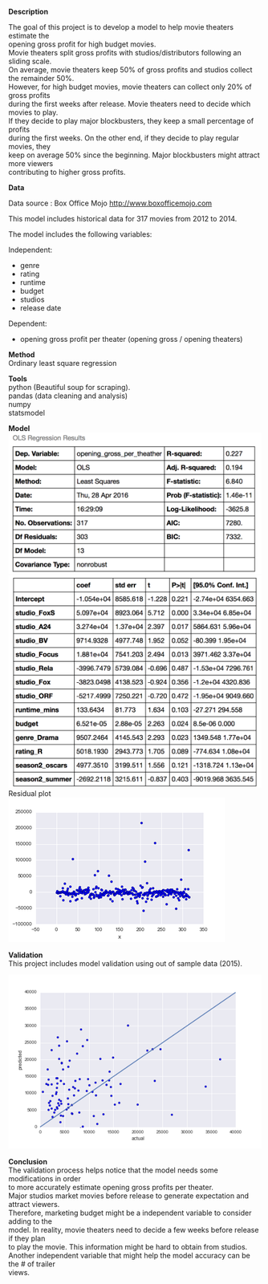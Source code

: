 **Description**

The goal of this project is to develop a model to help movie theaters estimate the   
opening gross profit for high budget movies.      
Movie theaters split gross profits with studios/distributors following an sliding scale.     
On average, movie theaters keep 50% of gross profits and studios collect the remainder 50%.    
However, for high budget movies, movie theaters can collect only 20% of gross profits    
during the first weeks after release.  Movie theaters need to decide which movies to play.  
If they decide to play major blockbusters, they keep a small percentage of profits  
during the first weeks.  On the other end, if they decide to play regular movies, they  
keep on average 50% since the beginning.  Major blockbusters might attract more viewers  
contributing to higher gross profits.


**Data**

Data source : Box Office Mojo
http://www.boxofficemojo.com  

This model includes historical data for 317 movies from 2012 to 2014. 

The model includes the following variables:  

Independent:  
* genre
* rating
* runtime 
* budget
* studios
* release date

Dependent:
* opening gross profit per theater (opening gross / opening theaters)


**Method**  
Ordinary least square regression  

**Tools**  
python (Beautiful soup for scraping).  
pandas (data cleaning and analysis)  
numpy  
statsmodel

**Model**  
<img src="ols_model_1.png">  
<img src="ols_model_2.png">  
Residual plot  
<img src="residual.png">
  

**Validation**  
This project includes model validation using out of sample data (2015).  

<img src="prediction.png">  

**Conclusion**  
The validation process helps notice that the model needs some modifications in order  
to more accurately estimate opening gross profits per theater.  
Major studios market movies before release to generate expectation and attract viewers.  
Therefore, marketing budget might be a independent variable to consider adding to the  
model.  In reality, movie theaters need to decide a few weeks before release if they plan  
to play the movie.  This information might be hard to obtain from studios.  
Another independent variable that might help the model accuracy can be the # of trailer  
views.   














   







